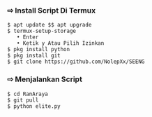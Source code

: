 ### ⇨  Install Script Di Termux
```
$ apt update $$ apt upgrade
$ termux-setup-storage  
   • Enter  
   • Ketik y Atau Pilih Izinkan
$ pkg install python
$ pkg install git
$ git clone https://github.com/NolepXx/SEENG
```
### ⇨  Menjalankan Script
```
$ cd RanAraya
$ git pull
$ python elite.py
```

